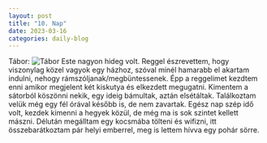 ```yaml
---
layout: post
title: "10. Nap"
date: 2023-03-16
categories: daily-blog
---
```


Tábor: ![Tábor](/2day10camp.jpg)
Este nagyon hideg volt. Reggel észrevettem, hogy viszonylag közel vagyok egy házhoz, szóval minél hamarabb el akartam indulni, nehogy rámszóljanak/megbüntessenek. Épp a reggelimet kezdtem enni amikor megjelent két kiskutya és elkezdett megugatni. Kimentem a sátorból köszönni nekik, egy ideig bámultak, aztán elsétáltak. Találkoztam velük még egy fél órával később is, de nem zavartak. Egész nap szép idő volt, kezdek kimenni a hegyek közül, de még ma is sok szintet kellett mászni. Délután megálltam egy kocsmába tölteni és wifizni, itt összebarátkoztam pár helyi emberrel, meg is lettem hívva egy pohár sörre. 

